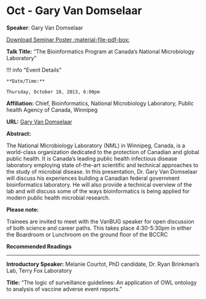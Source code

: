 # Oct - Gary Van Domselaar

**Speaker**: Gary Van Domselaar

[Download Seminar Poster :material-file-pdf-box:](http://www.vanbug.org/wp-content/uploads/2013/10/vanbug-poster_2013_october.pdf "vanbug-poster_2013_october.pdf")

**Talk Title:** “The Bioinformatics Program at Canada’s National Microbiology Laboratory”

!!! info "Event Details"
    
    
    **Date/Time:**
    
    Thursday, October 10, 2013, 6:00pm

**Affiliation:** Chief, Bioinformatics, National Microbiology Laboratory, Public health Agency of Canada, Winnipeg

**URL:** [Gary Van Domselaar](http://umanitoba.ca/faculties/medicine/units/medical_microbiology/faculty/vandomselaar.html)

**Abstract:**

The National Microbiology Laboratory (NML) in Winnipeg, Canada, is a world-class organization dedicated to the protection of Canadian and global public health. It is Canada’s leading public health infectious disease laboratory employing state of-the-art scientific and technical approaches to the study of microbial disease. In this presentation, Dr. Gary Van Domselaar will discuss his experiences building a Canadian federal government bioinformatics laboratory. He will also provide a technical overview of the lab and will discuss some of the ways bioinformatics is being applied for modern public health microbial research.

**Please note:**

Trainees are invited to meet with the VanBUG speaker for open discussion of both science and career paths. This takes place 4:30-5:30pm in either the Boardroom or Lunchroom on the ground floor of the BCCRC

**Recommended Readings**

---

**Introductory Speaker:** Melanie Courtot, PhD candidate, Dr. Ryan Brinkman’s Lab, Terry Fox Laboratory

**Title:** “The logic of surveillance guidelines: An application of OWL ontology to analysis of vaccine adverse event reports.”


